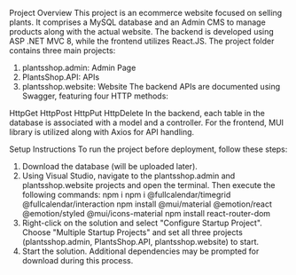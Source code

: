 
Project Overview
This project is an ecommerce website focused on selling plants. It comprises a MySQL database and an Admin CMS to manage products along with the actual website. The backend is developed using ASP .NET MVC 8, while the frontend utilizes React.JS. The project folder contains three main projects:

1. plantsshop.admin: Admin Page
2. PlantsShop.API: APIs
3. plantsshop.website: Website
The backend APIs are documented using Swagger, featuring four HTTP methods:

HttpGet
HttpPost
HttpPut
HttpDelete
In the backend, each table in the database is associated with a model and a controller. For the frontend, MUI library is utilized along with Axios for API handling.

Setup Instructions
To run the project before deployment, follow these steps:

1. Download the database (will be uploaded later).
2. Using Visual Studio, navigate to the plantsshop.admin and plantsshop.website projects and open the terminal. Then execute the following commands:
        npm i
        npm i @fullcalendar/timegrid @fullcalendar/interaction
        npm install @mui/material @emotion/react @emotion/styled @mui/icons-material
        npm install react-router-dom
3. Right-click on the solution and select "Configure Startup Project". Choose "Multiple Startup Projects" and set all three projects (plantsshop.admin, PlantsShop.API, plantsshop.website) to start.
4. Start the solution. Additional dependencies may be prompted for download during this process.
